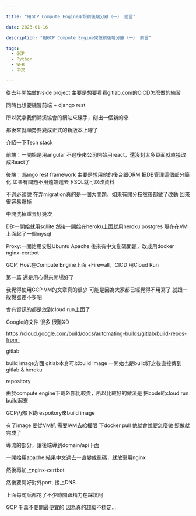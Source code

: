 ```yaml
---

title: "用GCP Compute Engine架設前後端分離（一） 前言"

date: 2023-01-16

description: "用GCP Compute Engine架設前後端分離（一） 前言"

tags:
  - GCP
  - Python
  - WEB
  - 中文

---
```


從去年開始做的side project 主要是想要看看gitlab.com的CICD怎麼做的練習

同時也想要練習前端 + django rest

所以就拿我們溯溪協會的網站來練手，刻出一個新的來

那後來就順勢要變成正式的新版本上線了

介紹一下Tech stack

前端：一開始是用angular 不過後來公司開始用react，還沒刻太多頁面就直接改成React了

後端：django rest framework 主要是想用他的後台跟ORM 把DB管理這個部分簡化 如果有問題不用遠端進去下SQL就可以改資料

不過必須說 在弄migration真的是一個大問題，如果有開分枝然後都做了改動 回來很容易爆掉

中間洗掉重弄好幾次

DB:一開始就用sqllite 然後一開始在heroku上面就用heroku postgres 現在在VM上面起了一個mysql

Proxy:一開始用安裝Ubuntu Apache 後來有中文亂碼問題，改成用docker nginx-certbot

GCP: Host在Compute Engine上面 +Firewall，CICD 用Cloud Run

第一篇 還是用心得來開場好了

我覺得使用GCP VM的文章真的很少 可能是因為大家都已經覺得不用寫了 就跟一般機器差不多吧

會有資訊的都是放到cloud run上面了

Google的文件 很多 很難XD

https://cloud.google.com/build/docs/automating-builds/gitlab/build-repos-from-

gitlab

build image方面 gitlab本身可以build image 一開始也是build好之後直接傳到gitlab & heroku

repository

由於compute engine下載外部比較貴，所以比較好的做法是 把code給cloud run build起來

GCP內部下載respoitory來build image

有了image 要從VM抓 需要IAM去給權限 下docker pull 他就會說要怎麼做 照做就完成了

導流的部分，讓後端導到domain/api下面

一開始用apache 結果中文過去一直變成亂碼，就放棄用nginx

然後再加上nginx-certbot

然後要開好對外port, 接上DNS

上面每句話都花了不少時間跟精力在踩坑阿

GCP 千萬不要開最便宜的 因為真的超級不穩定...

